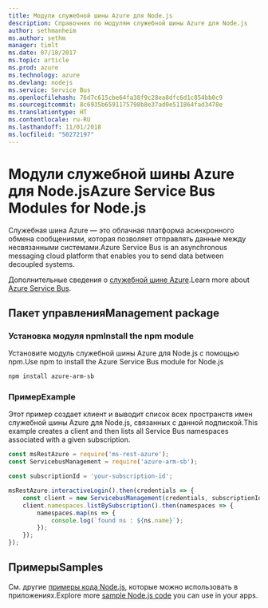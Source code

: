 ```yaml
---
title: Модули служебной шины Azure для Node.js
description: Справочник по модулям служебной шины Azure для Node.js
author: sethmanheim
ms.author: sethm
manager: timlt
ms.date: 07/18/2017
ms.topic: article
ms.prod: azure
ms.technology: azure
ms.devlang: nodejs
ms.service: Service Bus
ms.openlocfilehash: 76d7c615cbe64fa38f9c28ea8dfc6d1c854bb0c9
ms.sourcegitcommit: 8c6935b6591175798b8e37ad0e511864fad3478e
ms.translationtype: HT
ms.contentlocale: ru-RU
ms.lasthandoff: 11/01/2018
ms.locfileid: "50272197"
---
```

# <a name="azure-service-bus-modules-for-nodejs"></a><span data-ttu-id="b7b59-103">Модули служебной шины Azure для Node.js</span><span class="sxs-lookup"><span data-stu-id="b7b59-103">Azure Service Bus Modules for Node.js</span></span>

<span data-ttu-id="b7b59-104">Служебная шина Azure — это облачная платформа асинхронного обмена сообщениями, которая позволяет отправлять данные между несвязанными системами.</span><span class="sxs-lookup"><span data-stu-id="b7b59-104">Azure Service Bus is an asynchronous messaging cloud platform that enables you to send data between decoupled systems.</span></span>

<span data-ttu-id="b7b59-105">Дополнительные сведения о [служебной шине Azure](https://docs.microsoft.com/azure/service-bus-messaging/service-bus-messaging-overview).</span><span class="sxs-lookup"><span data-stu-id="b7b59-105">Learn more about [Azure Service Bus](https://docs.microsoft.com/azure/service-bus-messaging/service-bus-messaging-overview).</span></span>

## <a name="management-package"></a><span data-ttu-id="b7b59-106">Пакет управления</span><span class="sxs-lookup"><span data-stu-id="b7b59-106">Management package</span></span>

### <a name="install-the-npm-module"></a><span data-ttu-id="b7b59-107">Установка модуля npm</span><span class="sxs-lookup"><span data-stu-id="b7b59-107">Install the npm module</span></span>

<span data-ttu-id="b7b59-108">Установите модуль служебной шины Azure для Node.js с помощью npm.</span><span class="sxs-lookup"><span data-stu-id="b7b59-108">Use npm to install the Azure Service Bus module for Node.js</span></span>

```bash
npm install azure-arm-sb
```

### <a name="example"></a><span data-ttu-id="b7b59-109">Пример</span><span class="sxs-lookup"><span data-stu-id="b7b59-109">Example</span></span>

<span data-ttu-id="b7b59-110">Этот пример создает клиент и выводит список всех пространств имен служебной шины Azure для Node.js, связанных с данной подпиской.</span><span class="sxs-lookup"><span data-stu-id="b7b59-110">This example creates a client and then lists all Service Bus namespaces associated with a given subscription.</span></span>

```javascript
const msRestAzure = require('ms-rest-azure');
const ServicebusManagement = require('azure-arm-sb');

const subscriptionId = 'your-subscription-id';

msRestAzure.interactiveLogin().then(credentials => {
    const client = new ServicebusManagement(credentials, subscriptionId);
    client.namespaces.listBySubscription().then(namespaces => {
        namespaces.map(ns => {
            console.log(`found ns : ${ns.name}`);
        });
    });
});
```

## <a name="samples"></a><span data-ttu-id="b7b59-111">Примеры</span><span class="sxs-lookup"><span data-stu-id="b7b59-111">Samples</span></span>

<span data-ttu-id="b7b59-112">См. другие [примеры кода Node.js](https://azure.microsoft.com/resources/samples/?platform=nodejs), которые можно использовать в приложениях.</span><span class="sxs-lookup"><span data-stu-id="b7b59-112">Explore more [sample Node.js code](https://azure.microsoft.com/resources/samples/?platform=nodejs) you can use in your apps.</span></span>
